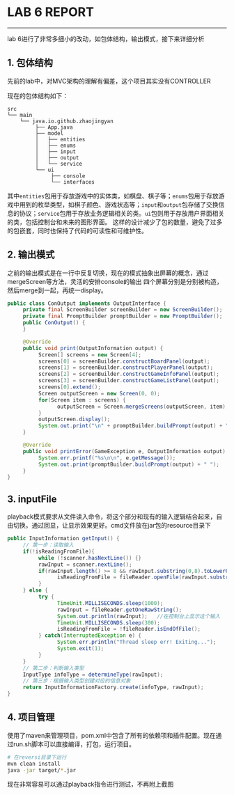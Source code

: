 # LAB 6 REPORT
---
lab 6进行了非常多细小的改动，如包体结构，输出模式，接下来详细分析

## 1. 包体结构
先前的lab中，对MVC架构的理解有偏差，这个项目其实没有CONTROLLER

现在的包体结构如下：
```
src
└── main
    └── java.io.github.zhaojingyan
         ├── App.java
         ├── model
         │   ├── entities
         │   ├── enums
         │   ├── input
         │   ├── output
         │   └── service
         └── ui
              ├── console
              └── interfaces
```
其中`entities`包用于存放游戏中的实体类，如棋盘、棋子等；`enums`包用于存放游戏中用到的枚举类型，如棋子颜色、游戏状态等；`input`和`output`包存储了交换信息的协议；`service`包用于存放业务逻辑相关的类。`ui`包则用于存放用户界面相关的类，包括控制台和未来的图形界面。
这样的设计减少了包的数量，避免了过多的包嵌套，同时也保持了代码的可读性和可维护性。

## 2. 输出模式
之前的输出模式是在一行中反复切换，现在的模式抽象出屏幕的概念，通过mergeScreen等方法，灵活的安排console的输出
四个屏幕分别是分别被构造，然后merge到一起，再统一display。
```java
public class ConOutput implements OutputInterface {
     private final ScreenBuilder screenBuilder = new ScreenBuilder();
     private final PromptBuilder promptBuilder = new PromptBuilder();
     public ConOutput() {
     }

     @Override
     public void print(OutputInformation output) {
          Screen[] screens = new Screen[4];
          screens[0] = screenBuilder.constructBoardPanel(output);
          screens[1] = screenBuilder.constructPlayerPanel(output);
          screens[2] = screenBuilder.constructGameInfoPanel(output);
          screens[3] = screenBuilder.constructGameListPanel(output);
          screens[0].extend();
          Screen outputScreen = new Screen(0, 0);
          for(Screen item : screens) {
                outputScreen = Screen.mergeScreens(outputScreen, item);
          }
          outputScreen.display();
          System.out.print("\n" + promptBuilder.buildPrompt(output) + " ");
     }

     @Override
     public void printError(GameException e, OutputInformation output) {
          System.err.printf("%s\n\n", e.getMessage());
          System.out.print(promptBuilder.buildPrompt(output) + " ");
     }
}
```

## 3. inputFile
playback模式要求从文件读入命令，将这个部分和现有的输入逻辑结合起来，自由切换。通过回显，让显示效果更好。cmd文件放在jar包的resource目录下
```java
public InputInformation getInput() {
     // 第一步：读取输入
     if(!isReadingFromFile){
          while (!scanner.hasNextLine()) {}
          rawInput = scanner.nextLine();
          if(rawInput.length() >= 8 && rawInput.substring(0,8).toLowerCase().equals("playback")){
                isReadingFromFile = fileReader.openFile(rawInput.substring(9));
          }
     } else {
          try {
                TimeUnit.MILLISECONDS.sleep(1000);
                rawInput = fileReader.getOneRawString();
                System.out.println(rawInput);   //在控制台上显示这个输入
                TimeUnit.MILLISECONDS.sleep(300);
                isReadingFromFile = !fileReader.isEndOfFile();
          } catch(InterruptedException e) {
                System.err.println("Thread sleep err! Exiting...");
                System.exit(1);
          }
     }
     // 第二步：判断输入类型
     InputType infoType = determineType(rawInput);
     // 第三步：根据输入类型创建对应的信息对象
     return InputInformationFactory.create(infoType, rawInput);
}
```

## 4. 项目管理
使用了maven来管理项目，pom.xml中包含了所有的依赖项和插件配置。现在通过run.sh脚本可以直接编译，打包，运行项目。
```bash
# 在reversi目录下运行
mvn clean install
java -jar target/*.jar
```

现在非常容易可以通过playback指令进行测试，不再附上截图